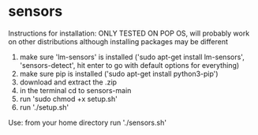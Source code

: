 # sensors
Instructions for installation:
ONLY TESTED ON POP OS, will probably work on other distributions although installing packages may be different
1) make sure 'lm-sensors' is installed ('sudo apt-get install lm-sensors', 'sensors-detect', hit enter to go with default options for everything)
2) make sure pip is installed ('sudo apt-get install python3-pip')
3) download and extract the .zip
4) in the terminal cd to sensors-main
5) run 'sudo chmod +x setup.sh'
6) run './setup.sh'

Use:
from your home directory run './sensors.sh'
